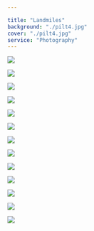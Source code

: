 ```yaml
---

title: "Landmiles"
background: "./pilt4.jpg"
cover: "./pilt4.jpg"
service: "Photography"
---
```

![](./pilt6.jpg)











![](./pilt9.jpg)










![](./pilt11.jpg)











![](./pilt12.jpg)










![](./pilt13.jpg)











![](./pilt14.jpg)











![](./pilt15.jpg)









![](./pilt16.jpg)










![](./pilt18.jpg)









![](./pilt19.jpg)









![](./pilt20.jpg)









![](./pilt21.jpg)









![](./pilt22.jpg)

